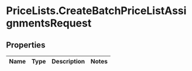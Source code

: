# PriceLists.CreateBatchPriceListAssignmentsRequest

## Properties
Name | Type | Description | Notes
------------ | ------------- | ------------- | -------------
